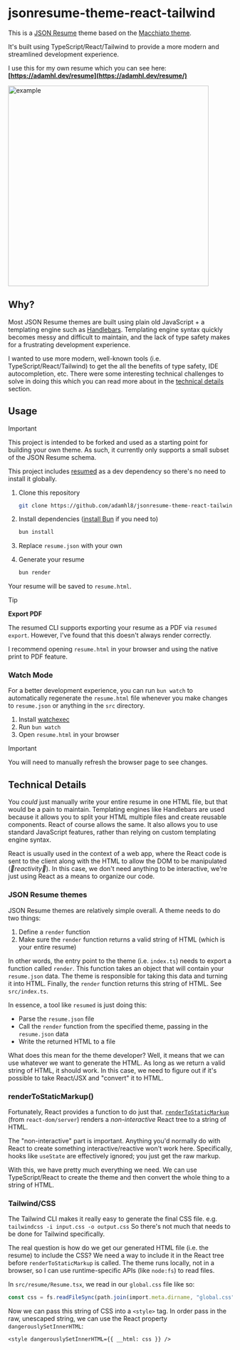 # jsonresume-theme-react-tailwind

This is a [JSON Resume](https://jsonresume.org) theme based on the [Macchiato theme](https://github.com/biosan/jsonresume-theme-macchiato).

It's built using TypeScript/React/Tailwind to provide a more modern and streamlined development experience.

I use this for my own resume which you can see here: **[https://adamhl.dev/resume](https://adamhl.dev/resume/)**

<img width="450" alt="example" src="https://github.com/user-attachments/assets/e0785072-dab1-4f85-a7fb-e4c4fce4be18" />

## Why?

Most JSON Resume themes are built using plain old JavaScript + a templating engine such as [Handlebars](https://handlebarsjs.com). Templating engine syntax quickly becomes messy and difficult to maintain, and the lack of type safety makes for a frustrating development experience.

I wanted to use more modern, well-known tools (i.e. TypeScript/React/Tailwind) to get the all the benefits of type safety, IDE autocompletion, etc. There were some interesting technical challenges to solve in doing this which you can read more about in the [technical details](#technical-details) section.

## Usage

> [!IMPORTANT]
> This project is intended to be forked and used as a starting point for building your own theme. As such, it currently only supports a small subset of the JSON Resume schema.

This project includes [resumed](https://github.com/rbardini/resumed) as a dev dependency so there's no need to install it globally.

1. Clone this repository

   ```sh
   git clone https://github.com/adamhl8/jsonresume-theme-react-tailwind.git
   ```

2. Install dependencies ([install Bun](https://bun.sh) if you need to)

   ```sh
   bun install
   ```

3. Replace `resume.json` with your own

4. Generate your resume
   ```sh
   bun render
   ```

Your resume will be saved to `resume.html`.

> [!TIP]
> **Export PDF**
>
> The resumed CLI supports exporting your resume as a PDF via `resumed export`. However, I've found that this doesn't always render correctly.
>
> I recommend opening `resume.html` in your browser and using the native print to PDF feature.

### Watch Mode

For a better development experience, you can run `bun watch` to automatically regenerate the `resume.html` file whenever you make changes to `resume.json` or anything in the `src` directory.

1. Install [watchexec](https://github.com/watchexec/watchexec/tree/main?tab=readme-ov-file#install)
2. Run `bun watch`
3. Open `resume.html` in your browser

> [!IMPORTANT]
> You will need to manually refresh the browser page to see changes.

## Technical Details

You _could_ just manually write your entire resume in one HTML file, but that would be a pain to maintain. Templating engines like Handlebars are used because it allows you to split your HTML multiple files and create reusable components. React of course allows the same. It also allows you to use standard JavaScript features, rather than relying on custom templating engine syntax.

React is usually used in the context of a web app, where the React code is sent to the client along with the HTML to allow the DOM to be manipulated (_🎉reactivity🎉_). In this case, we don't need anything to be interactive, we're just using React as a means to organize our code.

### JSON Resume themes

JSON Resume themes are relatively simple overall. A theme needs to do two things:

1. Define a `render` function
2. Make sure the `render` function returns a valid string of HTML (which is your entire resume)

In other words, the entry point to the theme (i.e. `index.ts`) needs to export a function called `render`. This function takes an object that will contain your `resume.json` data. The theme is responsible for taking this data and turning it into HTML. Finally, the `render` function returns this string of HTML. See `src/index.ts`.

In essence, a tool like `resumed` is just doing this:

- Parse the `resume.json` file
- Call the `render` function from the specified theme, passing in the `resume.json` data
- Write the returned HTML to a file

What does this mean for the theme developer? Well, it means that we can use whatever we want to generate the HTML. As long as we return a valid string of HTML, it should work. In this case, we need to figure out if it's possible to take React/JSX and "convert" it to HTML.

### renderToStaticMarkup()

Fortunately, React provides a function to do just that. [`renderToStaticMarkup`](https://react.dev/reference/react-dom/server/renderToStaticMarkup) (from `react-dom/server`) renders a _non-interactive_ React tree to a string of HTML.

The "non-interactive" part is important. Anything you'd normally do with React to create something interactive/reactive won't work here. Specifically, hooks like `useState` are effectively ignored; you just get the raw markup.

With this, we have pretty much everything we need. We can use TypeScript/React to create the theme and then convert the whole thing to a string of HTML.

### Tailwind/CSS

The Tailwind CLI makes it really easy to generate the final CSS file. e.g. `tailwindcss -i input.css -o output.css` So there's not much that needs to be done for Tailwind specifically.

The real question is how do we get our generated HTML file (i.e. the resume) to include the CSS? We need a way to include it in the React tree before `renderToStaticMarkup` is called. The theme runs locally, not in a browser, so I can use runtime-specific APIs (like `node:fs`) to read files.

In `src/resume/Resume.tsx`, we read in our `global.css` file like so:

```ts
const css = fs.readFileSync(path.join(import.meta.dirname, "global.css"), "utf-8")
```

Now we can pass this string of CSS into a `<style>` tag. In order pass in the raw, unescaped string, we can use the React property `dangerouslySetInnerHTML`:

```tsx
<style dangerouslySetInnerHTML={{ __html: css }} />
```
